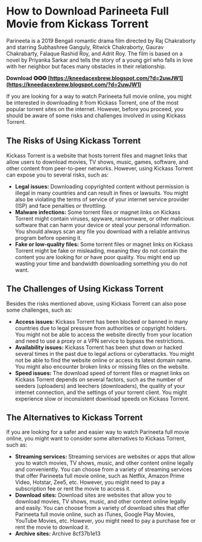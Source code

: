 
 
# How to Download Parineeta Full Movie from Kickass Torrent
 
Parineeta is a 2019 Bengali romantic drama film directed by Raj Chakraborty and starring Subhashree Ganguly, Ritwick Chakraborty, Gaurav Chakrabarty, Falaque Rashid Roy, and Adrit Roy. The film is based on a novel by Priyanka Sarkar and tells the story of a young girl who falls in love with her neighbor but faces many obstacles in their relationship.
 
**Download ✪✪✪ [https://kneedacexbrew.blogspot.com/?d=2uwJW1](https://kneedacexbrew.blogspot.com/?d=2uwJW1)**


 
If you are looking for a way to watch Parineeta full movie online, you might be interested in downloading it from Kickass Torrent, one of the most popular torrent sites on the internet. However, before you proceed, you should be aware of some risks and challenges involved in using Kickass Torrent.
 
## The Risks of Using Kickass Torrent
 
Kickass Torrent is a website that hosts torrent files and magnet links that allow users to download movies, TV shows, music, games, software, and other content from peer-to-peer networks. However, using Kickass Torrent can expose you to several risks, such as:
 
- **Legal issues:** Downloading copyrighted content without permission is illegal in many countries and can result in fines or lawsuits. You might also be violating the terms of service of your internet service provider (ISP) and face penalties or throttling.
- **Malware infections:** Some torrent files or magnet links on Kickass Torrent might contain viruses, spyware, ransomware, or other malicious software that can harm your device or steal your personal information. You should always scan any file you download with a reliable antivirus program before opening it.
- **Fake or low-quality files:** Some torrent files or magnet links on Kickass Torrent might be fake or misleading, meaning they do not contain the content you are looking for or have poor quality. You might end up wasting your time and bandwidth downloading something you do not want.

## The Challenges of Using Kickass Torrent
 
Besides the risks mentioned above, using Kickass Torrent can also pose some challenges, such as:

- **Access issues:** Kickass Torrent has been blocked or banned in many countries due to legal pressure from authorities or copyright holders. You might not be able to access the website directly from your location and need to use a proxy or a VPN service to bypass the restrictions.
- **Availability issues:** Kickass Torrent has been shut down or hacked several times in the past due to legal actions or cyberattacks. You might not be able to find the website online or access its latest domain name. You might also encounter broken links or missing files on the website.
- **Speed issues:** The download speed of torrent files or magnet links on Kickass Torrent depends on several factors, such as the number of seeders (uploaders) and leechers (downloaders), the quality of your internet connection, and the settings of your torrent client. You might experience slow or inconsistent download speeds on Kickass Torrent.

## The Alternatives to Kickass Torrent
 
If you are looking for a safer and easier way to watch Parineeta full movie online, you might want to consider some alternatives to Kickass Torrent, such as:

- **Streaming services:** Streaming services are websites or apps that allow you to watch movies, TV shows, music, and other content online legally and conveniently. You can choose from a variety of streaming services that offer Parineeta full movie online, such as Netflix, Amazon Prime Video, Hotstar, Zee5, etc. However, you might need to pay a subscription fee or rent the movie to access it.
- **Download sites:** Download sites are websites that allow you to download movies, TV shows, music, and other content online legally and easily. You can choose from a variety of download sites that offer Parineeta full movie online, such as iTunes, Google Play Movies, YouTube Movies, etc. However, you might need to pay a purchase fee or rent the movie to download it.
- **Archive sites:** Archive 8cf37b1e13


